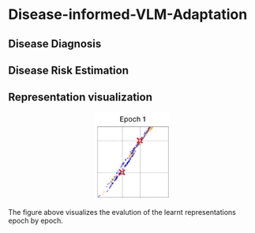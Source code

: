 # Disease-informed-VLM-Adaptation

## Disease Diagnosis

## Disease Risk Estimation


## Representation visualization
<p align='center'><img src="images/output.gif" width=30% height=30% /></p>

The figure above visualizes the evalution of the learnt representations epoch by epoch.
